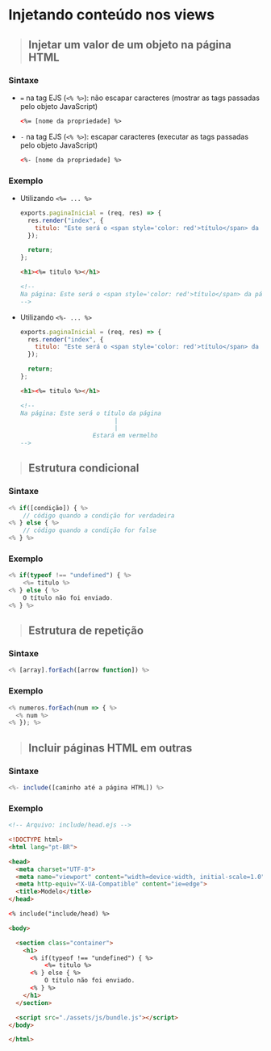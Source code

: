 # Injetando conteúdo nos views

> ## **Injetar um valor de um objeto na página HTML**

### **Sintaxe**

* `=` na tag EJS (`<% %>`): não escapar caracteres (mostrar as tags passadas pelo objeto JavaScript)

  ```html
  <%= [nome da propriedade] %>
  ```

* `-` na tag EJS (`<% %>`): escapar caracteres (executar as tags passadas pelo objeto JavaScript)

  ```html
  <%- [nome da propriedade] %>
  ```

### **Exemplo**

* Utilizando `<%= ... %>`

  ```js
  exports.paginaInicial = (req, res) => {
    res.render("index", {
      titulo: "Este será o <span style='color: red'>título</span> da página",
    });

    return;
  };

  ```

  ```html
  <h1><%= titulo %></h1>

  <!-- 
  Na página: Este será o <span style='color: red'>título</span> da página
  -->
  ```

* Utilizando `<%- ... %>`

  ```js
  exports.paginaInicial = (req, res) => {
    res.render("index", {
      titulo: "Este será o <span style='color: red'>título</span> da página",
    });

    return;
  };

  ```

  ```html
  <h1><%= titulo %></h1>

  <!-- 
  Na página: Este será o título da página
                            |
                            |
                      Estará em vermelho
  -->
  ```

> ## **Estrutura condicional**

### **Sintaxe**

```js
<% if([condição]) { %>
    // código quando a condição for verdadeira
<% } else { %>
    // código quando a condição for false
<% } %>
```

### **Exemplo**

```js
<% if(typeof !== "undefined") { %>
    <%= titulo %>
<% } else { %>
    O título não foi enviado.
<% } %>
```

> ## **Estrutura de repetição**

### **Sintaxe**

```js
<% [array].forEach([arrow function]) %>
```

### **Exemplo**

```js
<% numeros.forEach(num => { %>
  <% num %>
<% }); %>
```

> ## **Incluir páginas HTML em outras**

### **Sintaxe**

```js
<%- include([caminho até a página HTML]) %>
```

### **Exemplo**

```html
<!-- Arquivo: include/head.ejs -->

<!DOCTYPE html>
<html lang="pt-BR">

<head>
  <meta charset="UTF-8">
  <meta name="viewport" content="width=device-width, initial-scale=1.0">
  <meta http-equiv="X-UA-Compatible" content="ie=edge">
  <title>Modelo</title>
</head>
```

```html
<% include("include/head) %>

<body>

  <section class="container">
    <h1>
      <% if(typeof !== "undefined") { %>
          <%= titulo %>
      <% } else { %>
          O título não foi enviado.
      <% } %>
    </h1>
  </section>

  <script src="./assets/js/bundle.js"></script>
</body>

</html>
```